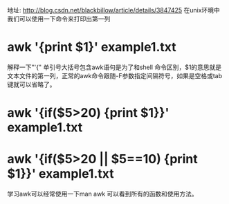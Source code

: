 地址: http://blog.csdn.net/blackbillow/article/details/3847425
在unix环境中我们可以使用一下命令来打印出第一列
# awk '{print $1}' example1.txt

解释一下"'{" 单引号大括号包含awk语句是为了和shell 命令区别，$1的意思就是文本文件的第一列，正常的awk命令跟随-F参数指定间隔符号，如果是空格或tab键就可以省略了。

# awk '{if($5>20) {print $1}}' example1.txt

# awk '{if($5>20 || $5==10) {print $1}}' example1.txt

学习awk可以经常使用一下man awk 可以看到所有的函数和使用方法。
